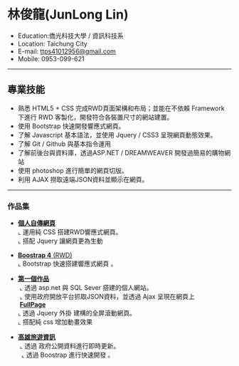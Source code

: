# 林俊龍(JunLong Lin)
- Education:僑光科技大學 / 資訊科技系
- Location: Taichung City
- E-mail: ttps41012956@gmail.com
- Mobile: 0953-099-621
<hr>

## 專業技能
- 熟悉 HTML5 + CSS 完成RWD頁面架構和布局；並能在不依賴 Framework 下進行 RWD 客製化，開發符合各裝置尺寸的網站建置。
- 使用 Bootstrap 快速開發響應式網頁。
- 了解 Javascript 基本語法，並使用 Jquery / CSS3 呈現網頁動態效果。
- 了解 Git / Github 與基本指令運用
- 了解前後台與資料庫，透過ASP.NET / DREAMWEAVER 開發過簡易的購物網站
- 使用 photoshop 進行簡單的網頁切版。
- 利用 AJAX 撈取遠端JSON資料並顯示在網頁。
<hr>

### 作品集 
- <a href="https://drglin.github.io/myautobiography/" target="_blank"><B>個人自傳網頁</B></a> <BR>
  ⌞ 運用純 CSS 搭建RWD響應式網頁。 <BR>
  ⌞ 搭配 Jquery 讓網頁更為生動<BR>

- <a href="http://drglin0709.nctu.me" target="_blank"><B>Boostrap 4</B> (RWD)</a> <BR>
  ⌞ Bootstrap 快速搭建響應式網頁 。 <BR>

- <a href="http://cclab.ocu.edu.tw/x59/HK/index.aspx" target="_blank"><B>第一個作品</B></a> <BR>
  ⌞ 透過 asp.net 與 SQL Sever 搭建的個人網站。 <BR>
  ⌞ 使用政府開放平台抓取JSON資料，並透過 Ajax 呈現在網頁上<BR>
  <a href="https://drglin.github.io/fullpage/fullpage.html" target="_blank"><B>FullPage</B></a> <BR>
  ⌞ 透過 Jquery 外掛 建構的全屏滾動網頁。 <BR>
  ⌞ 搭配純 css 增加動畫效果<BR>
  
- <a href="https://drglin.github.io/API/API.HTML" target="_blank"><B>高雄旅遊資訊</B></a> <BR>
  ⌞ 透過 政府公開資料進行即時更新。 <BR>
  ⌞ 透過 Boostrap 進行快速開發 。 <BR>
